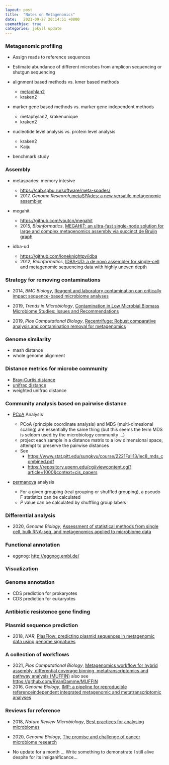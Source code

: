 ```yaml
---
layout: post
title:  "Notes on Metagenomics"
date:   2021-09-27 20:14:51 +0800
usemathjax: true
categories: jekyll update
---
```


### Metagenomic profiling

- Assign reads to reference sequences
- Estimate abundance of different microbes from amplicon sequencing or shutgun sequencing

- alignment based methods vs. kmer based methods
  - [metaphlan2](https://huttenhower.sph.harvard.edu/metaphlan2/)
  - kraken2

- marker gene based methods vs. marker gene independent methods
  - metaphylan2, krakenunique
  - kraken2

- nucleotide level analysis vs. protein level analysis
  - kraken2
  - Kaiju

- benchmark study
  

### Assembly

- metaspades: memory intesive
  - <https://cab.spbu.ru/software/meta-spades/>
  - 2017, *Genome Research*,[metaSPAdes: a new versatile metagenomic assembler](https://genome.cshlp.org/content/27/5/824.long)

- megahit
  - <https://github.com/voutcn/megahit>
  - 2015, *Bioinformatics*, [MEGAHIT: an ultra-fast single-node solution for large and complex metagenomics assembly via succinct de Bruijn graph](https://academic.oup.com/bioinformatics/article/31/10/1674/177884)

- idba-ud
  - <https://github.com/loneknightpy/idba>
  - 2012, *Bioinformatics*, [IDBA-UD: a de novo assembler for single-cell and metagenomic sequencing data with highly uneven depth](https://academic.oup.com/bioinformatics/article/28/11/1420/266973)



### Strategy for removing contaminations

- 2014, *BMC Biology*, [Reagent and laboratory contamination can critically impact sequence-based microbiome analyses](https://bmcbiol.biomedcentral.com/articles/10.1186/s12915-014-0087-z)

- 2019, *Trends in Microbiology*, [Contamination in Low Microbial Biomass Microbiome Studies: Issues and Recommendations](https://www.sciencedirect.com/science/article/pii/S0966842X18302531)

- 2019, *Plos Computational Biology*, [Recentrifuge: Robust comparative analysis and contamination removal for metagenomics](https://journals.plos.org/ploscompbiol/article?id=10.1371/journal.pcbi.1006967)


### Genome similarity

- mash distance
- whole genome alignment


### Distance metrics for microbe community
- [Bray-Curtis distance](https://en.wikipedia.org/wiki/Bray%E2%80%93Curtis_dissimilarity)
- [unifrac distance](https://en.wikipedia.org/wiki/UniFrac)
- weighted unifrac distance


### Community analysis based on pairwise distance

- [PCoA](https://en.wikipedia.org/wiki/Multidimensional_scaling) Analysis 
  - PCoA (principle coordinate analysis) and MDS (multi-dimesional scaling) are essentially the same thing (but this seems the term MDS is seldom used by the microbiology community ...)
  - project each sample in a distance matrix to a low dimensional space, attempt to preserve the pairwise distances
  - See 
    - <https://www.stat.pitt.edu/sungkyu/course/2221Fall13/lec8_mds_combined.pdf>
    - <https://repository.upenn.edu/cgi/viewcontent.cgi?article=1000&context=cis_papers>

- [permanova](https://en.wikipedia.org/wiki/Permutational_analysis_of_variance) analysis
  - For a given grouping (real grouping or shuffled grouping), a pseudo F statistics can be calculated
  - *P* value can be calculated by shuffling group labels 

### Differential analysis
- 2020, *Genome Biology*, [Assessment of statistical methods from single cell, bulk RNA-seq, and metagenomics applied to microbiome data](https://genomebiology.biomedcentral.com/articles/10.1186/s13059-020-02104-1)

### Functional annotation
- eggnog: <http://eggnog.embl.de/>


### Visualization



### Genome annotation
- CDS prediction for prokaryotes
- CDS prediction for eukaryotes


### Antibiotic resistence gene finding


### Plasmid sequence prediction

- 2018, *NAR*, [PlasFlow: predicting plasmid sequences in metagenomic data using genome signatures](https://academic.oup.com/nar/article/46/6/e35/4807335)


### A collection of workflows
- 2021, *Plos Computational Biology*, [Metagenomics workflow for hybrid assembly, differential coverage binning, metatranscriptomics and pathway analysis (MUFFIN)](https://journals.plos.org/ploscompbiol/article?id=10.1371/journal.pcbi.1008716) also see <https://github.com/RVanDamme/MUFFIN>
- 2016, *Genome Biology*, [IMP: a pipeline for reproducible referenceindependent integrated metagenomic and metatranscriptomic analyses](https://genomebiology.biomedcentral.com/articles/10.1186/s13059-016-1116-8)

### Reviews for reference
- 2018, *Nature Review Microbiology*, [Best practices for analysing microbiomes](https://www.nature.com/articles/s41579-018-0029-9)

- 2020, *Genome Biology*, [The promise and challenge of cancer microbiome research](https://genomebiology.biomedcentral.com/articles/10.1186/s13059-020-02037-9)



- No update for a month ... Write something to demonstrate I still alive despite for its insiganificance...



